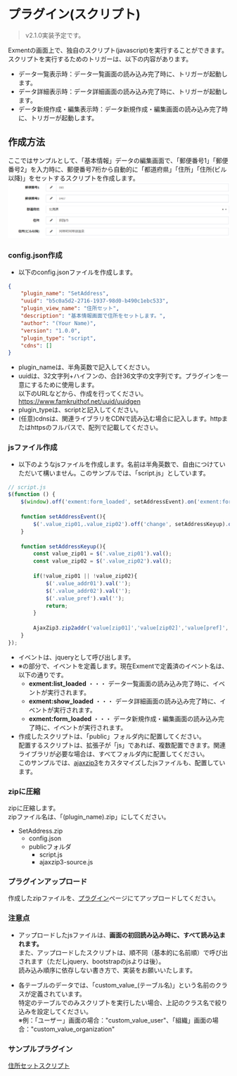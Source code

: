 # プラグイン(スクリプト)
> v2.1.0実装予定です。

Exmentの画面上で、独自のスクリプト(javascript)を実行することができます。  
スクリプトを実行するためのトリガーは、以下の内容があります。  
- データ一覧表示時：データ一覧画面の読み込み完了時に、トリガーが起動します。  
- データ詳細表示時：データ詳細画面の読み込み完了時に、トリガーが起動します。  
- データ新規作成・編集表示時：データ新規作成・編集画面の読み込み完了時に、トリガーが起動します。  

## 作成方法
ここではサンプルとして、「基本情報」データの編集画面で、「郵便番号1」「郵便番号2」を入力時に、郵便番号7桁から自動的に「都道府県」「住所」「住所(ビル以降)」をセットするスクリプトを作成します。  
![スクリプト](img/plugin/plugin_script1.png)  

### config.json作成
- 以下のconfig.jsonファイルを作成します。  

~~~ json
{
    "plugin_name": "SetAddress",
    "uuid": "b5c0a5d2-2716-1937-98d0-b490c1ebc533",
    "plugin_view_name": "住所セット",
    "description": "基本情報画面で住所をセットします。",
    "author": "(Your Name)",
    "version": "1.0.0",
    "plugin_type": "script",
    "cdns": []
}
~~~

- plugin_nameは、半角英数で記入してください。
- uuidは、32文字列+ハイフンの、合計36文字の文字列です。プラグインを一意にするために使用します。  
以下のURLなどから、作成を行ってください。  
https://www.famkruithof.net/uuid/uuidgen
- plugin_typeは、scriptと記入してください。  
- (任意)cdnsは、関連ライブラリをCDNで読み込む場合に記入します。httpまたはhttpsのフルパスで、配列で記載してください。

### jsファイル作成
- 以下のようなjsファイルを作成します。名前は半角英数で、自由につけていただいて構いません。このサンプルでは、「script.js」としています。

~~~ js
// script.js
$(function () {
    $(window).off('exment:form_loaded', setAddressEvent).on('exment:form_loaded', setAddressEvent);

    function setAddressEvent(){
        $('.value_zip01,.value_zip02').off('change', setAddressKeyup).on('change', setAddressKeyup);
    }

    function setAddressKeyup(){
        const value_zip01 = $('.value_zip01').val();
        const value_zip02 = $('.value_zip02').val();

        if(!value_zip01 || !value_zip02){
            $('.value_addr01').val('');
            $('.value_addr02').val('');
            $('.value_pref').val('');
            return;
        }

        AjaxZip3.zip2addr('value[zip01]','value[zip02]','value[pref]','value[addr01]','value[addr02]');
    }
});
~~~

- イベントは、jqueryとして呼び出します。  
- ※の部分で、イベントを定義します。現在Exmentで定義済のイベント名は、以下の通りです。
    - **exment:list_loaded** ・・・ データ一覧画面の読み込み完了時に、イベントが実行されます。  
    - **exment:show_loaded** ・・・ データ詳細画面の読み込み完了時に、イベントが実行されます。  
    - **exment:form_loaded** ・・・ データ新規作成・編集画面の読み込み完了時に、イベントが実行されます。  
- 作成したスクリプトは、「public」フォルダ内に配置してください。  
配置するスクリプトは、拡張子が「js」であれば、複数配置できます。関連ライブラリが必要な場合は、すべてフォルダ内に配置してください。  
このサンプルでは、[ajaxzip3](https://github.com/ajaxzip3/ajaxzip3.github.io)をカスタマイズしたjsファイルも、配置しています。

### zipに圧縮
zipに圧縮します。  
zipファイル名は、「(plugin_name).zip」にしてください。  
- SetAddress.zip
    - config.json
    - publicフォルダ
        - script.js
        - ajaxzip3-source.js

### プラグインアップロード
作成したzipファイルを、[プラグイン](/ja/plugin)ページにてアップロードしてください。

### 注意点
- アップロードしたjsファイルは、**画面の初回読み込み時に、すべて読み込まれます。**  
また、アップロードしたスクリプトは、順不同（基本的に名前順）で呼び出されます（ただしjquery、bootstrapのjsよりは後）。  
読み込み順序に依存しない書き方で、実装をお願いいたします。  

- 各テーブルのデータでは、「custom_value_(テーブル名)」という名前のクラスが定義されています。  
特定のテーブルでのみスクリプトを実行したい場合、上記のクラス名で絞り込みを設定してください。  
※例：「ユーザー」画面の場合："custom_value_user"、「組織」画面の場合："custom_value_organization"

### サンプルプラグイン
[住所セットスクリプト](https://exment.net/downloads/sample/plugin/SetAddress.zip)
